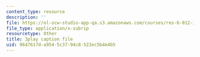 ```yaml
---
content_type: resource
description: ''
file: https://ol-ocw-studio-app-qa.s3.amazonaws.com/courses/res-6-012-introduction-to-probability-spring-2018/9647617da9545c3794c8522ec5b4e4b5_mHonq7Gjjqg.vtt
file_type: application/x-subrip
resourcetype: Other
title: 3play caption file
uid: 9647617d-a954-5c37-94c8-522ec5b4e4b5
---
```

